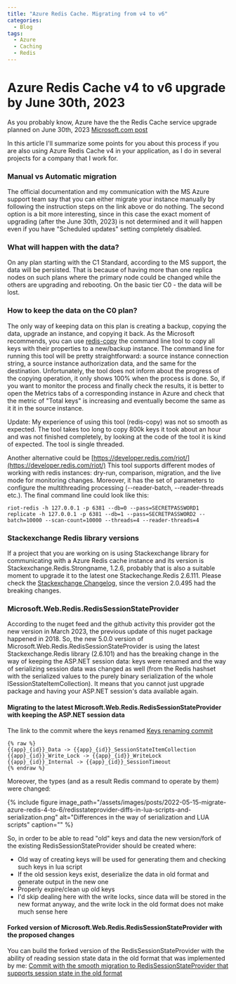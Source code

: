 ```yaml
---
title: "Azure Redis Cache. Migrating from v4 to v6"
categories:
  - Blog
tags:
  - Azure
  - Caching
  - Redis
---
```


# Azure Redis Cache v4 to v6 upgrade by June 30th, 2023

As you probably know, Azure have the the Redis Cache service upgrade planned on June 30th, 2023
[Microsoft.com post](https://azure.microsoft.com/en-us/updates/upgrade-your-azure-cache-for-redis-instances-to-use-redis-version-6-by-30-june-2023/)

In this article I'll summarize some points for you about this process if you are also using Azure Redis Cache v4 in your application, as I do in several projects for a company that I work for.

### Manual vs Automatic migration
The official documentation and my communication with the MS Azure support team say that you can either migrate your instance manually by following the instruction steps on the link above or do nothing. The second option is a bit more interesting, since in this case the exact moment of upgrading (after the June 30th, 2023) is not determined and it will happen even if you have "Scheduled updates" setting completely disabled.

### What will happen with the data?
On any plan starting with the C1 Standard, according to the MS support, the data will be persisted. That is because of having more than one replica nodes on such plans where the primary node could be changed while the others are upgrading and rebooting.
On the basic tier C0 - the data will be lost.

### How to keep the data on the C0 plan?
The only way of keeping data on this plan is creating a backup, copying the data, upgrade an instance, and copying it back.
As the Microsoft recommends, you can use
[redis-copy](https://github.com/deepakverma/redis-copy/releases/download/alpha/Release.zip) the command line tool to copy all keys with their properties to a new/backup instance.
The command line for running this tool will be pretty straightforward: a source instance connection string, a source instance authorization data, and the same for the destination. Unfortunately, the tool does not inform about the progress of the copying operation, it only shows 100% when the process is done. So, if you want to monitor the process and finally check the results, it is better to open the Metrics tabs of a corresponding instance in Azure and check that the metric of "Total keys" is increasing and eventually become the same as it it in the source instance.

Update:
My experience of using this tool (redis-copy) was not so smooth as expected. The tool takes too long to copy 800k keys it took about an hour and was not finished completely, by looking at the code of the tool it is kind of expected. The tool is single threaded.

Another alternative could be [https://developer.redis.com/riot/](https://developer.redis.com/riot/)
This tool supports different modes of working with redis instances: dry-run, comparison, migration, and the live mode for monitoring changes. Moreover, it has the set of parameters to configure the multithreading processing (--reader-batch, --reader-threads etc.).
The final command line could look like this:
```
riot-redis -h 127.0.0.1 -p 6381 --db=0 --pass=SECRETPASSWORD1 replicate -h 127.0.0.1 -p 6381 --db=1 --pass=SECRETPASSWORD2 --batch=10000 --scan-count=10000 --threads=4 --reader-threads=4
```

### Stackexchange Redis library versions
If a project that you are working on is using Stackexchange library for communicating with a Azure Redis cache instance and its version is Stackexchange.Redis.Strongname, 1.2.6, probably that is also a suitable moment to upgrade it to the latest one Stackechange.Redis 2.6.111. Please check the [Stackexchange Changelog](https://stackexchange.github.io/StackExchange.Redis/ReleaseNotes.html), since the version 2.0.495 had the breaking changes.

### Microsoft.Web.Redis.RedisSessionStateProvider
According to the nuget feed and the github activity this provider got the new version in March 2023, the previous update of this nuget package happened in 2018. So, the new 5.0.0 version of Microsoft.Web.Redis.RedisSessionStateProvider is using the latest Stackexchange.Redis library (2.6.101) and has the breaking change in the way of keeping the ASP.NET session data: keys were renamed and the way of serializing session data was changed as well (from the Redis hashset with the serialized values to the purely binary serialization of the whole ISessionStateItemCollection). It means that you cannot just upgrade package and having your ASP.NET session's data available again.

#### Migrating to the latest Microsoft.Web.Redis.RedisSessionStateProvider with keeping the ASP.NET session data
The link to the commit where the keys renamed [Keys renaming commit](https://github.com/Azure/aspnet-redis-providers/commit/790f764780e48dc5042ee8e89f9749ea3994a136)
```
{% raw %}
{{app}_{id}}_Data -> {{app}_{id}}_SessionStateItemCollection
{{app}_{id}}_Write_Lock -> {{app}_{id}}_WriteLock
{{app}_{id}}_Internal -> {{app}_{id}}_SessionTimeout
{% endraw %}
```
Moreover, the types (and as a result Redis command to operate by them) were changed:

{% include figure image_path="/assets/images/posts/2022-05-15-migrate-azure-redis-4-to-6/redisstateprovider-diffs-in-lua-scripts-and-serialization.png" alt="Differences in the way of serialization and LUA scripts" caption="" %}

So, in order to be able to read "old" keys and data the new version/fork of the existing RedisSessionStateProvider should be created where:
- Old way of creating keys will be used for generating them and checking such keys in lua script
- If the old session keys exist, deserialize the data in old format and generate output in the new one
- Properly expire/clean up old keys
- I'd skip dealing here with the write locks, since data will be stored in the new format anyway, and the write lock in the old format does not make much sense here

#### Forked version of Microsoft.Web.Redis.RedisSessionStateProvider with the proposed changes 
You can build the forked version of the RedisSessionStateProvider with the ability of reading session state data in the old format that was implemented by me:
[Commit with the smooth migration to RedisSessionStateProvider that supports session state in the old format](https://github.com/Azure/aspnet-redis-providers/compare/main...sergeyfsv:aspnet-redis-providers-migration:feature/migration-to-500)

